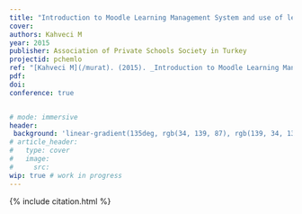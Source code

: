```yaml
---
title: "Introduction to Moodle Learning Management System and use of learning objects"
cover:
authors: Kahveci M
year: 2015
publisher: Association of Private Schools Society in Turkey
projectid: pchemlo
ref: "[Kahveci M](/murat). (2015). _Introduction to Moodle Learning Management System and use of learning objects_. Paper presented at the Association of Private Schools Society in Turkey. [Workshop]. Kaya Plazzo Hotel, Antalya, Turkey. January 28 - 31, 2015."
pdf:
doi:
conference: true


# mode: immersive
header:
 background: 'linear-gradient(135deg, rgb(34, 139, 87), rgb(139, 34, 139))' 
# article_header:
#   type: cover
#   image:
#     src: 
wip: true # work in progress 
---
```


{% include citation.html %}
